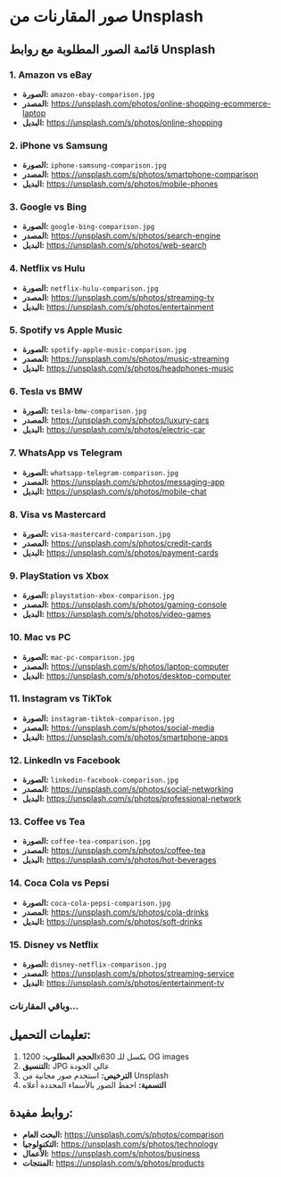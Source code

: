 # صور المقارنات من Unsplash

## قائمة الصور المطلوبة مع روابط Unsplash

### 1. Amazon vs eBay
- **الصورة:** `amazon-ebay-comparison.jpg`
- **المصدر:** https://unsplash.com/photos/online-shopping-ecommerce-laptop
- **البديل:** https://unsplash.com/s/photos/online-shopping

### 2. iPhone vs Samsung
- **الصورة:** `iphone-samsung-comparison.jpg`
- **المصدر:** https://unsplash.com/s/photos/smartphone-comparison
- **البديل:** https://unsplash.com/s/photos/mobile-phones

### 3. Google vs Bing
- **الصورة:** `google-bing-comparison.jpg`
- **المصدر:** https://unsplash.com/s/photos/search-engine
- **البديل:** https://unsplash.com/s/photos/web-search

### 4. Netflix vs Hulu
- **الصورة:** `netflix-hulu-comparison.jpg`
- **المصدر:** https://unsplash.com/s/photos/streaming-tv
- **البديل:** https://unsplash.com/s/photos/entertainment

### 5. Spotify vs Apple Music
- **الصورة:** `spotify-apple-music-comparison.jpg`
- **المصدر:** https://unsplash.com/s/photos/music-streaming
- **البديل:** https://unsplash.com/s/photos/headphones-music

### 6. Tesla vs BMW
- **الصورة:** `tesla-bmw-comparison.jpg`
- **المصدر:** https://unsplash.com/s/photos/luxury-cars
- **البديل:** https://unsplash.com/s/photos/electric-car

### 7. WhatsApp vs Telegram
- **الصورة:** `whatsapp-telegram-comparison.jpg`
- **المصدر:** https://unsplash.com/s/photos/messaging-app
- **البديل:** https://unsplash.com/s/photos/mobile-chat

### 8. Visa vs Mastercard
- **الصورة:** `visa-mastercard-comparison.jpg`
- **المصدر:** https://unsplash.com/s/photos/credit-cards
- **البديل:** https://unsplash.com/s/photos/payment-cards

### 9. PlayStation vs Xbox
- **الصورة:** `playstation-xbox-comparison.jpg`
- **المصدر:** https://unsplash.com/s/photos/gaming-console
- **البديل:** https://unsplash.com/s/photos/video-games

### 10. Mac vs PC
- **الصورة:** `mac-pc-comparison.jpg`
- **المصدر:** https://unsplash.com/s/photos/laptop-computer
- **البديل:** https://unsplash.com/s/photos/desktop-computer

### 11. Instagram vs TikTok
- **الصورة:** `instagram-tiktok-comparison.jpg`
- **المصدر:** https://unsplash.com/s/photos/social-media
- **البديل:** https://unsplash.com/s/photos/smartphone-apps

### 12. LinkedIn vs Facebook
- **الصورة:** `linkedin-facebook-comparison.jpg`
- **المصدر:** https://unsplash.com/s/photos/social-networking
- **البديل:** https://unsplash.com/s/photos/professional-network

### 13. Coffee vs Tea
- **الصورة:** `coffee-tea-comparison.jpg`
- **المصدر:** https://unsplash.com/s/photos/coffee-tea
- **البديل:** https://unsplash.com/s/photos/hot-beverages

### 14. Coca Cola vs Pepsi
- **الصورة:** `coca-cola-pepsi-comparison.jpg`
- **المصدر:** https://unsplash.com/s/photos/cola-drinks
- **البديل:** https://unsplash.com/s/photos/soft-drinks

### 15. Disney vs Netflix
- **الصورة:** `disney-netflix-comparison.jpg`
- **المصدر:** https://unsplash.com/s/photos/streaming-service
- **البديل:** https://unsplash.com/s/photos/entertainment-tv

### وباقي المقارنات...

## تعليمات التحميل:

1. **الحجم المطلوب:** 1200x630 بكسل للـ OG images
2. **التنسيق:** JPG عالي الجودة
3. **الترخيص:** استخدم صور مجانية من Unsplash
4. **التسمية:** احفظ الصور بالأسماء المحددة أعلاه

## روابط مفيدة:

- **البحث العام:** https://unsplash.com/s/photos/comparison
- **التكنولوجيا:** https://unsplash.com/s/photos/technology
- **الأعمال:** https://unsplash.com/s/photos/business
- **المنتجات:** https://unsplash.com/s/photos/products
